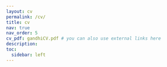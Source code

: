```yaml
---
layout: cv
permalink: /cv/
title: cv
nav: true
nav_order: 5
cv_pdf: gandhiCV.pdf # you can also use external links here
description:
toc:
  sidebar: left
---
```

